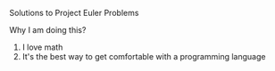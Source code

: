 Solutions to Project Euler Problems

Why I am doing this?

1) I love math
2) It's the best way to get comfortable with a programming language

